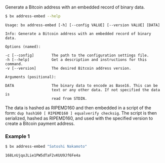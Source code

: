 Generate a Bitcoin address with an embedded record of binary data.
```sh
$ bx address-embed --help
```
```
Usage: bx address-embed [-h] [--config VALUE] [--version VALUE] [DATA]

Info: Generate a Bitcoin address with an embedded record of binary
data.

Options (named):

-c [--config]        The path to the configuration settings file.
-h [--help]          Get a description and instructions for this command.
-v [--version]       The desired Bitcoin address version.

Arguments (positional):

DATA                 The binary data to encode as Base16. This can be
                     text or any other data. If not specified the data is
                     read from STDIN.
```
The data is hashed as RIPEMD160 and then embedded in a script of the form: `dup hash160 [ RIPEMD160 ] equalverify checksig`. The script is then serialized, hashed as RIPEMD160, and used with the specified version to create a Bitcoin payment address.
### Example 1
```sh
$ bx address-embed "Satoshi Nakamoto"
```
```
168LnUjqoJLie1PW5dTaF2vKUU9Jf6Fe4a
```